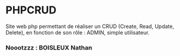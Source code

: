 # PHPCRUD
Site web php permettant de réaliser un CRUD (Create, Read, Update, Delete), en fonction de son rôle : ADMIN, simple utilisateur.



### Noootzzz : BOISLEUX Nathan
